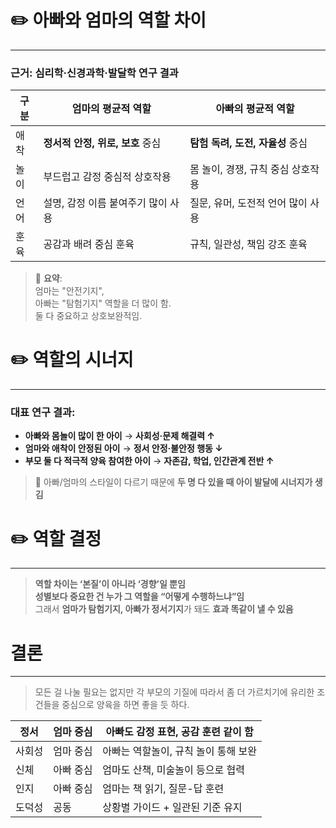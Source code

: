 # ✏️ 아빠와 엄마의 역할 차이
---

### 근거: 심리학·신경과학·발달학 연구 결과

|구분|엄마의 평균적 역할|아빠의 평균적 역할|
|---|---|---|
|애착|**정서적 안정, 위로, 보호** 중심|**탐험 독려, 도전, 자율성** 중심|
|놀이|부드럽고 감정 중심적 상호작용|몸 놀이, 경쟁, 규칙 중심 상호작용|
|언어|설명, 감정 이름 붙여주기 많이 사용|질문, 유머, 도전적 언어 많이 사용|
|훈육|공감과 배려 중심 훈육|규칙, 일관성, 책임 강조 훈육|

> 📌 **요약**:  
> 엄마는 "안전기지",  
> 아빠는 "탐험기지" 역할을 더 많이 함.  
> 둘 다 중요하고 상호보완적임.

# ✏️ 역할의 시너지
---

### 대표 연구 결과:

- **아빠와 몸놀이 많이 한 아이** → **사회성·문제 해결력 ↑**
- **엄마와 애착이 안정된 아이** → **정서 안정·불안정 행동 ↓**
- **부모 둘 다 적극적 양육 참여한 아이** → **자존감, 학업, 인간관계 전반 ↑**
    

> 📌 아빠/엄마의 스타일이 다르기 때문에 **두 명 다 있을 때 아이 발달에 시너지가 생김**


#  ✏️ 역할 결정
---

> **역할 차이는 ‘본질’이 아니라 ‘경향’일 뿐임**  
> **성별보다 중요한 건 누가 그 역할을 “어떻게 수행하느냐”임**  
> 그래서 **엄마가 탐험기지, 아빠가 정서기지**가 돼도 **효과 똑같이 낼 수 있음**

# 결론
---
> 모든 걸 나눌 필요는 없지만 
> 각 부모의 기질에 따라서
> 좀 더 가르치기에 유리한 조건들을 중심으로
> 양육을 하면 좋을 듯 하다.

| 정서  | 엄마 중심 | 아빠도 감정 표현, 공감 훈련 같이 함 |
| --- | ----- | --------------------- |
| 사회성 | 엄마 중심 | 아빠는 역할놀이, 규칙 놀이 통해 보완 |
| 신체  | 아빠 중심 | 엄마도 산책, 미술놀이 등으로 협력   |
| 인지  | 아빠 중심 | 엄마는 책 읽기, 질문-답 훈련     |
| 도덕성 | 공동    | 상황별 가이드 + 일관된 기준 유지   |
